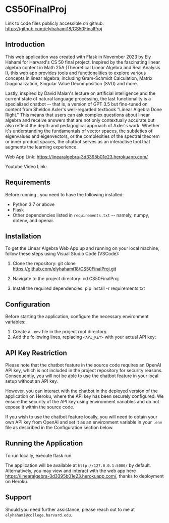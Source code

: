 # CS50FinalProj
Link to code files publicly accessible on github: https://github.com/elyhahami18/CS50FinalProj
## Introduction
This web application was created with Flask in November 2023 by Ely Hahami for Harvard's CS 50 final project. Inspired by the fascinating linear algebra content in Math 25A (Theoretical Linear Algebra and Real Analysis I), this web app provides tools and functionalities to explore various concepts in linear algebra, including Gram-Schmidt Calculation, Matrix Diagonalization, Singular Value Decomposition (SVD) and more.

Lastly, inspired by David Malan's lecture on artificial intelligence and the current state of natural language processing, the last functionality is a specialized chatbot -- that is, a version of GPT 3.5 but fine-tuned on content from Sheldon Axler's well-regarded textbook "Linear Algebra Done Right." This means that users can ask complex questions about linear algebra and receive answers that are not only contextually accurate but also reflect the depth and pedagogical approach of Axler's work. Whether it's understanding the fundamentals of vector spaces, the subtleties of eigenvalues and eigenvectors, or the complexities of the spectral theorem or inner product spaces, the chatbot serves as an interactive tool that augments the learning experience.

Web App Link: https://linearalgebra-3d3395b01e23.herokuapp.com/

Youtube Video Link:

## Requirements
Before running <the Linear Algebra Web App>, you need to have the following installed:
- Python 3.7 or above
- Flask
- Other dependencies listed in `requirements.txt` -- namely, numpy, dotenv, and openai. 

## Installation
To get the Linear Algebra Web App up and running on your local machine, follow these steps using Visual Studio Code (VSCode):

1. Clone the repository: git clone <https://github.com/elyhahami18/CS50FinalProj.git>

2. Navigate to the project directory: cd CS50FinalProj

3. Install the required dependencies: pip install -r requirements.txt


## Configuration
Before starting the application, configure the necessary environment variables:

1. Create a `.env` file in the project root directory.
2. Add the following lines, replacing `<API_KEY>` with your actual API key:

## API Key Restriction
Please note that the chatbot feature in the source code requires an OpenAI API key, which is not included in the project repository for security reasons. Consequently, you will not be able to use the chatbot feature in your local setup without an API key.

However, you can interact with the chatbot in the deployed version of the application on Heroku, where the API key has been securely configured. We ensure the security of the API key using environment variables and do not expose it within the source code.

If you wish to use the chatbot feature locally, you will need to obtain your own API key from OpenAI and set it as an environment variable in your `.env` file as described in the Configuration section below.

## Running the Application
To run <the Linear Algebra Web App> locally, execute flask run. 

The application will be available at `http://127.0.0.1:5000/` by default.
Alternatively, you may view and interact with the web app here <https://linearalgebra-3d3395b01e23.herokuapp.com/>, thanks to deployment on Heroku. 

## Support
Should you need further assistance, please reach out to me at `elyhahami@college.harvard.edu`.


